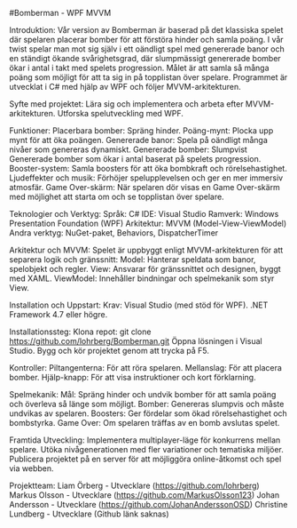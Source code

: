 #Bomberman - WPF MVVM

Introduktion:
Vår version av Bomberman är baserad på det klassiska spelet där spelaren placerar bomber för att förstöra hinder och samla poäng. I vår twist spelar man mot sig själv i ett oändligt spel med genererade banor och en ständigt ökande svårighetsgrad, där slumpmässigt genererade bomber ökar i antal i takt med spelets progression. Målet är att samla så många poäng som möjligt för att ta sig in på topplistan över spelare. Programmet är utvecklat i C# med hjälp av WPF och följer MVVM-arkitekturen.

Syfte med projektet:
Lära sig och implementera och arbeta efter MVVM-arkitekturen.
Utforska spelutveckling med WPF.

Funktioner:
Placerbara bomber: Spräng hinder.
Poäng-mynt: Plocka upp mynt för att öka poängen.
Genererade banor: Spela på oändligt många nivåer som genereras dynamiskt.
Genererade bomber: Slumpvist Genererade bomber som ökar i antal baserat på spelets progression.
Booster-system: Samla boosters för att öka bombkraft och rörelsehastighet.
Ljudeffekter och musik: Förhöjer spelupplevelsen och ger en mer immersiv atmosfär.
Game Over-skärm: När spelaren dör visas en Game Over-skärm med möjlighet att starta om och se topplistan över spelare.

Teknologier och Verktyg:
Språk: C#
IDE: Visual Studio
Ramverk: Windows Presentation Foundation (WPF)
Arkitektur: MVVM (Model-View-ViewModel)
Andra verktyg: NuGet-paket, Behaviors, DispatcherTimer

Arkitektur och MVVM:
Spelet är uppbyggt enligt MVVM-arkitekturen för att separera logik och gränssnitt:
Model: Hanterar speldata som banor, spelobjekt och regler.
View: Ansvarar för gränssnittet och designen, byggt med XAML.
ViewModel: Innehåller bindningar och spelmekanik som styr View.

Installation och Uppstart:
Krav:
Visual Studio (med stöd för WPF).
.NET Framework 4.7 eller högre.

Installationssteg:
Klona repot:
git clone https://github.com/lohrberg/Bomberman.git
Öppna lösningen i Visual Studio.
Bygg och kör projektet genom att trycka på F5.

Kontroller:
Piltangenterna: För att röra spelaren.
Mellanslag: För att placera bomber.
Hjälp-knapp: För att visa instruktioner och kort förklarning.

Spelmekanik:
Mål: Spräng hinder och undvik bomber för att samla poäng och överleva så länge som möjligt.
Bomber: Genereras slumpvis och måste undvikas av spelaren.
Boosters: Ger fördelar som ökad rörelsehastighet och bombstyrka.
Game Over: Om spelaren träffas av en bomb avslutas spelet.

Framtida Utveckling:
Implementera multiplayer-läge för konkurrens mellan spelare.
Utöka nivågenerationen med fler variationer och tematiska miljöer.
Publicera projektet på en server för att möjliggöra online-åtkomst och spel via webben.

Projektteam:
Liam Örberg - Utvecklare (https://github.com/lohrberg)
Markus Olsson - Utvecklare (https://github.com/MarkusOlsson123)
Johan Andersson - Utvecklare (https://github.com/JohanAnderssonOSD)
Christine Lundberg - Utvecklare (Github länk saknas)

